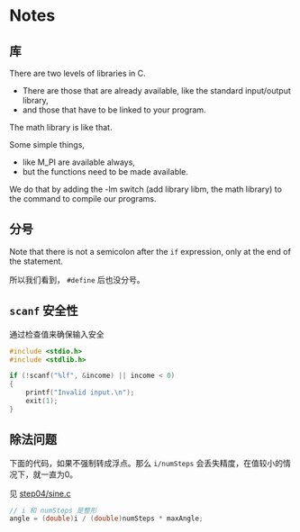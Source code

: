 # Notes

## 库

There are two levels of libraries in C. 
- There are those that are already available, like the standard input/output library, 
- and those that have to be linked to your program. 

The math library is like that. 

Some simple things, 
- like M_PI are available always, 
- but the functions need to be made available. 

We do that by adding the -lm switch (add library libm, the math library) to the command to compile our programs.


## 分号

Note that there is not a semicolon after the `if` expression, only at the end of the statement.

所以我们看到， `#define` 后也没分号。


## `scanf` 安全性

通过检查值来确保输入安全

```c
#include <stdio.h>
#include <stdlib.h>

if (!scanf("%lf", &income) || income < 0)
{
    printf("Invalid input.\n");
    exit(1);
}
```


## 除法问题

下面的代码，如果不强制转成浮点。那么 `i/numSteps` 会丢失精度，在值较小的情况下，就一直为0。

见 [step04/sine.c](./step04/sine.c)

```c
// i 和 numSteps 是整形
angle = (double)i / (double)numSteps * maxAngle;
```
